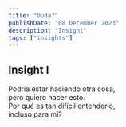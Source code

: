 ```yaml
---
title: "Duda?"
publishDate: "08 December 2023"
description: "Insight"
tags: ["insights"]
---
```


## Insight I

Podría estar haciendo otra cosa, <br />
pero quiero hacer esto. <br />
Por qué es tan difícil entenderlo, <br />
incluso para mí? <br />
